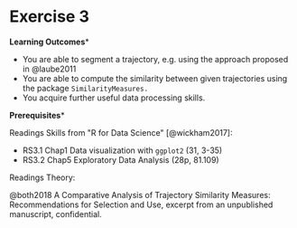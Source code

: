 # Exercise 3


**Learning Outcomes***

- You are able to segment a trajectory, e.g. using the approach proposed in @laube2011
- You are able to compute the similarity between given trajectories using the package `SimilarityMeasures.`
- You acquire further useful data processing skills.

**Prerequisites***

Readings Skills from "R for Data Science" [@wickham2017]:

- RS3.1 Chap1 Data visualization with `ggplot2` (31, 3-35)
- RS3.2 Chap5 Exploratory Data Analysis (28p, 81.109)

Readings Theory:

@both2018 A Comparative Analysis of Trajectory Similarity Measures: Recommendations for Selection and Use, excerpt from an unpublished manuscript, confidential.

